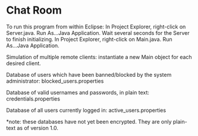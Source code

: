 # Chat Room
To run this program from within Eclipse:
In Project Explorer, right-click on Server.java. Run As...Java Application.
Wait several seconds for the Server to finish initializing.
In Project Explorer, right-click on Main.java.  Run As...Java Application.

Simulation of multiple remote clients:
instantiate a new Main object for each desired client.

Database of users which have been banned/blocked by the system administrator:
blocked_users.properties

Database of valid usernames and passwords, in plain text:
credentials.properties

Database of all users currently logged in:
active_users.properties

*note: these databases have not yet been encrypted.  They are only plain-text
as of version 1.0.

